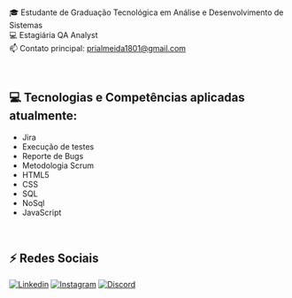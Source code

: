 🎓  Estudante de Graduação Tecnológica em Análise e Desenvolvimento de Sistemas<br>
💻  Estagiária QA Analyst<br> 
📫  Contato principal: prialmeida1801@gmail.com

<br>

## 💻 Tecnologias e Competências aplicadas atualmente: 
  - Jira
  - Execução de testes
  - Reporte de Bugs
  - Metodologia Scrum
  - HTML5
  - CSS
  - SQL
  - NoSql
  - JavaScript
  
  
<br>

## ⚡ Redes Sociais 

[![Linkedin](https://img.shields.io/badge/LinkedIn-0077B5?style=for-the-badge&logo=linkedin&logoColor=white)](https://www.linkedin.com/in/priscilasilva1801/)
[![Instagram](https://img.shields.io/badge/Instagram-e02c6f?style=for-the-badge&logo=instagram&logoColor=white)](https://www.instagram.com/priscilatuk/?hl=pt-br)
[![Discord](https://img.shields.io/badge/Discord-7289DA?style=for-the-badge&logo=discord&logoColor=white)](https://discord.com/channels/@me)

  
